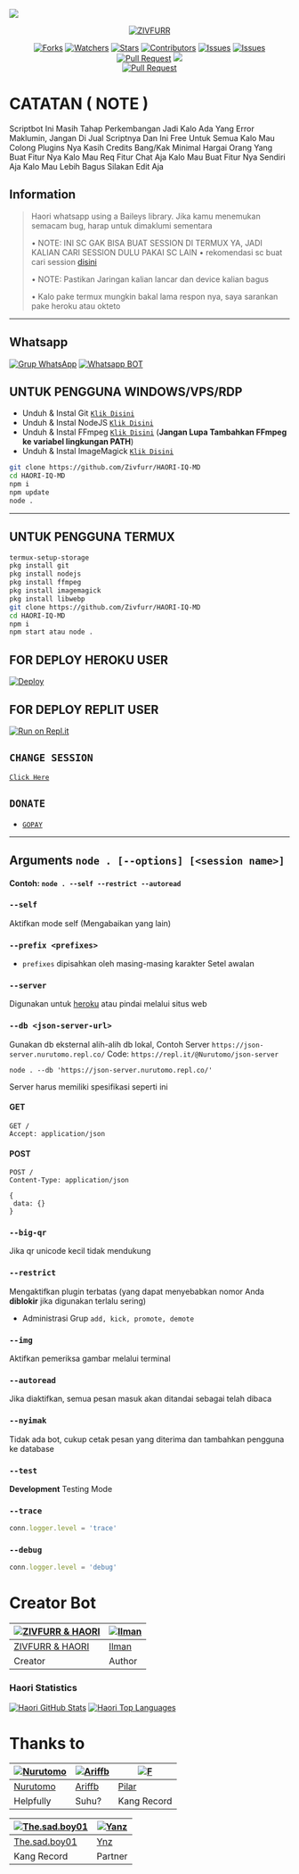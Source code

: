 <a href = "https://github.com/Zivfurr/HAORI-IQ-MD"><img src = "https://cardivo.vercel.app/api?name=HAORI IQ-MD&description=HAORI,%20Bot%20WhatsApp%20Created%20by%20Zivfurr.&image=https://telegra.ph/file/9642ad8de10cbafc5a0dd.jpg?cb=20200606024545&usqp=CAU&usqp=CAU&backgroundColor=%23ecf0f1&github=HAORI MD IQ&pattern=topography&colorPattern=%23eaeaea"/><a>
<p align="center">
  <a href="https://github.com/Zivfurr"><img src="http://readme-typing-svg.herokuapp.com?color=FFFFFF&center=true&vCenter=true&multiline=false&lines=Im++Haori+And+Zivfurr+🌟;Sc+Recode+By+Zivfurr+☄️;Give+Start+And+Forks+This+Repo+🎶;" alt="ZIVFURR">
</p>

<p align="center">
<a href="https://github.com/Zivfurr/HAORI-IQ-MD/network/members"><img title="Forks" src="https://img.shields.io/github/forks/Zivfurr/HAORI-IQ-MD?label=Forks&color=blue&style=flat-square"></a>
<a href="https://github.com/Zivfurr/HAORI-IQ-MD/watchers"><img title="Watchers" src="https://img.shields.io/github/watchers/Zivfurr/HAORI-IQ-MD?label=Watchers&color=green&style=flat-square"></a>
<a href="https://github.com/Zivfurr/HAORI-IQ-MD/stargazers"><img title="Stars" src="https://img.shields.io/github/stars/Zivfurr/HAORI-IQ-MD?label=Stars&color=yellow&style=flat-square"></a>
<a href="https://github.com/Zivfurr/HAORI-IQ-MD/graphs/contributors"><img title="Contributors" src="https://img.shields.io/github/contributors/Zivfurr/HAORI-IQ-MD?label=Contributors&color=blue&style=flat-square"></a>
<a href="https://github.com/Zivfurr/HAORI-IQ-MD/issues"><img title="Issues" src="https://img.shields.io/github/issues/Zivfurr/HAORI-IQ-MD?label=Issues&color=success&style=flat-square"></a>
<a href="https://github.com/Zivfurr/HAORI-IQ-MD/issues?q=is%3Aissue+is%3Aclosed"><img title="Issues" src="https://img.shields.io/github/issues-closed/Zivfurr/HAORI-IQ-MD?label=Issues&color=red&style=flat-square"></a>
<a href="https://github.com/Zivfurr/HAORI-IQ-MD/pulls"><img title="Pull Request" src="https://img.shields.io/github/issues-pr/Zivfurr/HAORI-IQ-MD?label=PullRequest&color=success&style=flat-square"></a>
<a href="https://twitter.com/colawolf7?t=r7joaAlphNyqLNBh2gusrA&s=09"><img src="https://img.shields.io/twitter/follow/colawolf7?t=j02m699Q65Sb6vrLkvk15Q&s=09?style=social" /> <br>
<a href="https://github.com/Zivfurr/HAORI-IQ-MD/pulls?q=is%3Apr+is%3Aclosed"><img title="Pull Request" src="https://img.shields.io/github/issues-pr-closed/Zivfurr/HAORI-IQ-MD?label=PullRequest&color=red&style=flat-square"></a>
</p>

# CATATAN ( NOTE )
Scriptbot Ini Masih Tahap Perkembangan Jadi Kalo Ada Yang Error Maklumin, Jangan Di Jual Scriptnya Dan Ini Free Untuk Semua Kalo Mau Colong Plugins Nya Kasih Credits Bang/Kak Minimal Hargai Orang Yang Buat Fitur Nya Kalo Mau Req Fitur Chat Aja Kalo Mau Buat Fitur Nya Sendiri Aja Kalo Mau Lebih Bagus Silakan Edit Aja 

## Information
> Haori whatsapp using a Baileys library.
> Jika kamu menemukan semacam bug, harap untuk dimaklumi sementara
>
> • NOTE: INI SC GAK BISA BUAT SESSION DI TERMUX YA, JADI KALIAN CARI SESSION DULU PAKAI SC LAIN 
> • rekomendasi sc buat cari session [disini](https://github.com/ilmanhdyt/ShiraoriBOT-Md)
>
> • NOTE: Pastikan Jaringan kalian lancar dan device kalian bagus
> 
> • Kalo pake termux mungkin bakal lama respon nya, saya sarankan pake heroku atau okteto
> 

-------
## Whatsapp

[![Grup WhatsApp](https://img.shields.io/badge/WhatsApp%20Group-25D366?style=for-the-badge&logo=whatsapp&logoColor=white)](https://chat.whatsapp.com/Kyz397uqvJZ5AvX7I4BSID)
[![Whatsapp BOT](https://img.shields.io/badge/WhatsApp%20BOT-25D366?style=for-the-badge&logo=whatsapp&logoColor=white)](https://wa.me/6282179137771)

## UNTUK PENGGUNA WINDOWS/VPS/RDP

* Unduh & Instal Git [`Klik Disini`](https://git-scm.com/downloads)
* Unduh & Instal NodeJS [`Klik Disini`](https://nodejs.org/en/download)
* Unduh & Instal FFmpeg [`Klik Disini`](https://ffmpeg.org/download.html) (**Jangan Lupa Tambahkan FFmpeg ke variabel lingkungan PATH**)
* Unduh & Instal ImageMagick [`Klik Disini`](https://imagemagick.org/script/download.php)

```bash
git clone https://github.com/Zivfurr/HAORI-IQ-MD
cd HAORI-IQ-MD
npm i
npm update
node .
```

---------

## UNTUK PENGGUNA TERMUX
```bash
termux-setup-storage
pkg install git
pkg install nodejs
pkg install ffmpeg
pkg install imagemagick
pkg install libwebp
git clone https://github.com/Zivfurr/HAORI-IQ-MD
cd HAORI-IQ-MD
npm i
npm start atau node .
```
## FOR DEPLOY HEROKU USER

[![Deploy](https://www.herokucdn.com/deploy/button.svg)](https://heroku.com/deploy?template=https://github.com/Zivfurr/HAORI-IQ-MD)

## FOR DEPLOY REPLIT USER

[![Run on Repl.it](https://repl.it/badge/github/Zivfurr/HAORI-IQ-MD)](https://repl.it/github/Zivfurr/HAORI-IQ-MD)
## `CHANGE SESSION`

[`Click Here`](https://github.com/Zivfurr/HAORI-IQ-MD/blob/master/haori.json)

## ```DONATE```

- [`GOPAY`](https://telegra.ph/file/d6328e5dc999faa7ce51f.jpg)

---------

## Arguments `node . [--options] [<session name>]`

#### Contoh: `node . --self --restrict --autoread`

### `--self`

Aktifkan mode self (Mengabaikan yang lain)

### `--prefix <prefixes>`

* `prefixes` dipisahkan oleh masing-masing karakter
Setel awalan

### `--server`

Digunakan untuk [heroku](https://heroku.com/) atau pindai melalui situs web

### `--db <json-server-url>`

Gunakan db eksternal alih-alih db lokal, 
Contoh Server `https://json-server.nurutomo.repl.co/`
Code: `https://repl.it/@Nurutomo/json-server`

`node . --db 'https://json-server.nurutomo.repl.co/'`

Server harus memiliki spesifikasi seperti ini

#### GET

```http
GET /
Accept: application/json
```

#### POST

```http
POST /
Content-Type: application/json

{
 data: {}
}
```

### `--big-qr`

Jika qr unicode kecil tidak mendukung

### `--restrict`

Mengaktifkan plugin terbatas (yang dapat menyebabkan nomor Anda **diblokir** jika digunakan terlalu sering)

* Administrasi Grup `add, kick, promote, demote`

### `--img`

Aktifkan pemeriksa gambar melalui terminal

### `--autoread`

Jika diaktifkan, semua pesan masuk akan ditandai sebagai telah dibaca

### `--nyimak`

Tidak ada bot, cukup cetak pesan yang diterima dan tambahkan pengguna ke database

### `--test`

**Development** Testing Mode

### `--trace`

```js
conn.logger.level = 'trace'
```

### `--debug`

```js
conn.logger.level = 'debug'
```

# Creator Bot
 [![ZIVFURR & HAORI](https://github.com/Zivfurr.png?size=100)](https://github.com/Zivfurr) | [![Ilman](https://github.com/ilmanhdyt.png?size=100)](https://github.com/ilmanhdyt)
----|----
[ZIVFURR & HAORI](https://github.com/Zivfurr) | [Ilman](https://github.com/ilmanhdyt)
 Creator | Author
### Haori Statistics

[![Haori GitHub Stats](https://github-readme-stats.vercel.app/api?username=Zivfurr&show_icons=true&hide=issues&theme=radical)](https://github-readme-stats.vercel.app)
[![Haori Top Languages](https://github-readme-stats.vercel.app/api/top-langs?username=Zivfurr&layout=compact&theme=radical)](https://github-readme-stats.vercel.app)

# Thanks to
 [![Nurutomo](https://github.com/Nurutomo.png?size=200)](https://github.com/Nurutomo) | [![Ariffb](https://github.com/ariffb25.png?size=200)](https://github.com/ariffb25) | [![F](https://github.com/PilarV2.png?size=200)](https://github.com/PilarV2)
----|----|----
[Nurutomo](https://github.com/Nurutomo) | [Ariffb](https://github.com/ariffb25) | [Pilar](https://github.com/PilarV2)
 Helpfully | Suhu? | Kang Record

[![The.sad.boy01](https://github.com/Kangsad01.png?size=100)](https://github.com/Kangsad01) | [![Yanz](https://github.com/Ynzz-Bot.png?size=100)](https://github.com/Ynzz-Bot)
----|----
[The.sad.boy01](https://github.com/Kangsad01) | [Ynz](https://github.com/Ynzz-Bot)
 Kang Record | Partner
